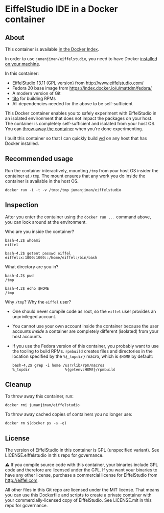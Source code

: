 # EiffelStudio IDE in a Docker container

## About

This container is available [in the Docker Index](https://index.docker.io/u/jumanjiman/eiffelstudio/).

In order to use `jumanjiman/eiffelstudio`,
you need to have Docker [installed on your machine](http://www.docker.io/gettingstarted/#anchor-0).

In this container:

- EiffelStudio 13.11 (GPL version) from http://www.eiffelstudio.com/
- Fedora 20 base image from https://index.docker.io/u/mattdm/fedora/
- A modern version of Git
- [tito](https://github.com/dgoodwin/tito) for building RPMs
- All dependencies needed for the above to be self-sufficient

This Docker container enables you to safely experiment with
EiffelStudio in an isolated environment that does not
impact the packages on your host. The container is completely
self-sufficient and isolated from your host OS. You can
[throw away the container](https://github.com/jumanjiman/docker-eiffelstudio/tree/readme#cleanup)
when you're done experimenting.

I built this container so that I can quickly build
[wd](https://github.com/jumanjiman/wd) on any host that has Docker installed.

## Recommended usage

Run the container interactively, mounting `/tmp`
from your host OS insider the container at `/tmp`. The mount
ensures that any work you do inside the container is available
in the host OS.

`docker run -i -t -v /tmp:/tmp jumanjiman/eiffelstudio`

## Inspection

After you enter the container using the `docker run ...` command above,
you can look around at the environment.

Who are you inside the container?

    bash-4.2$ whoami
    eiffel

    bash-4.2$ getent passwd eiffel
    eiffel:x:1000:1000::/home/eiffel:/bin/bash

What directory are you in?

    bash-4.2$ pwd
    /tmp

    bash-4.2$ echo $HOME
    /tmp

Why `/tmp`? Why the `eiffel` user?

* One should never compile code as root, so
  the `eiffel` user provides an unprivileged account.

* You cannot use your own account inside the container
  because the user accounts *inside* a container are
  completely different (isolated) from your host accounts.

* If you use the Fedora version of this container,
  you probably want to use the tooling to build RPMs.
  `rpmbuild` creates files and directories in the location
  specified by the `%{_topdir}` macro, which is `$HOME`
  by default:

  ```
  bash-4.2$ grep -i home /usr/lib/rpm/macros
  %_topdir                %{getenv:HOME}/rpmbuild
  ```

## Cleanup

To throw away this container, run:

    docker rmi jumanjiman/eiffelstudio

To throw away cached copies of containers you no longer use:

    docker rm $(docker ps -a -q)


## License

The version of EiffelStudio in this container is GPL (unspecified variant).
See LICENSE.eiffelstudio in this repo for governance.

:warning: If you compile source code with this container,
your binaries include GPL code and therefore are licensed under the GPL.
If you want your binaries to have any other license,
purchase a commercial license for EiffelStudio from http://eiffel.com.

All other files in this Git repo are licensed under the MIT license.
That means you can use this Dockerfile and scripts to
create a private container with
your commercially-licensed copy of EiffelStudio.
See LICENSE.mit in this repo for governance.

